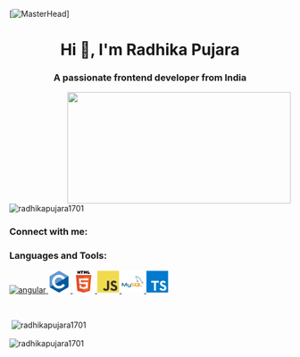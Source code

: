 [![MasterHead](https://cdn.dribbble.com/users/1233499/screenshots/3850691/web-development.gif)]
<h1 align="center">Hi 👋, I'm Radhika Pujara</h1>
<h3 align="center">A passionate frontend developer from India</h3>
<img align="right" height="200" width="400" src="https://cdn.dribbble.com/users/1732368/screenshots/6553872/web_developer.gif"><br>
<p align="left"> <img src="https://komarev.com/ghpvc/?username=radhikapujara1701&label=Profile%20views&color=0e75b6&style=flat" alt="radhikapujara1701" /> </p>

<h3 align="left">Connect with me:</h3>
<p align="left">
</p>

<h3 align="left">Languages and Tools:</h3>
<p align="left"> <a href="https://angular.io" target="_blank" rel="noreferrer"> <img src="https://angular.io/assets/images/logos/angular/angular.svg" alt="angular" width="40" height="40"/> </a> <a href="https://www.cprogramming.com/" target="_blank" rel="noreferrer"> <img src="https://raw.githubusercontent.com/devicons/devicon/master/icons/c/c-original.svg" alt="c" width="40" height="40"/> </a> <a href="https://www.w3.org/html/" target="_blank" rel="noreferrer"> <img src="https://raw.githubusercontent.com/devicons/devicon/master/icons/html5/html5-original-wordmark.svg" alt="html5" width="40" height="40"/> </a> <a href="https://developer.mozilla.org/en-US/docs/Web/JavaScript" target="_blank" rel="noreferrer"> <img src="https://raw.githubusercontent.com/devicons/devicon/master/icons/javascript/javascript-original.svg" alt="javascript" width="40" height="40"/> </a> <a href="https://www.mysql.com/" target="_blank" rel="noreferrer"> <img src="https://raw.githubusercontent.com/devicons/devicon/master/icons/mysql/mysql-original-wordmark.svg" alt="mysql" width="40" height="40"/> </a> <a href="https://www.typescriptlang.org/" target="_blank" rel="noreferrer"> <img src="https://raw.githubusercontent.com/devicons/devicon/master/icons/typescript/typescript-original.svg" alt="typescript" width="40" height="40"/> </a> </p><br>

<p>&nbsp;<img align="center" src="https://github-readme-stats.vercel.app/api?username=radhikapujara1701&show_icons=true&locale=en" alt="radhikapujara1701" /></p>

<p><img align="center" src="https://github-readme-streak-stats.herokuapp.com/?user=radhikapujara1701&" alt="radhikapujara1701" /></p>
